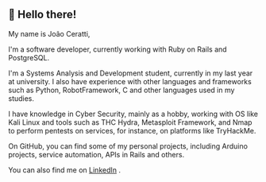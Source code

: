## 👋 Hello there!

My name is João Ceratti,

I'm a software developer, currently working with Ruby on Rails and PostgreSQL.

I'm a Systems Analysis and Development student, currently in my last year at university. I also have experience with other languages and frameworks such as Python, RobotFramework, C and other languages used in my studies.

I have knowledge in Cyber Security, mainly as a hobby, working with OS like Kali Linux and tools such as THC Hydra, Metasploit Framework, and Nmap to perform pentests on services, for instance, on platforms like TryHackMe.

On GitHub, you can find some of my personal projects, including Arduino projects, service automation, APIs in Rails and others.

You can also find me on [LinkedIn](https://www.linkedin.com/in/joao-ceratti-ba20392b0/) .
